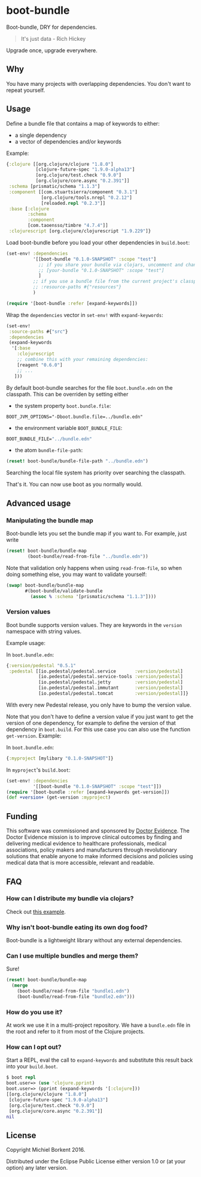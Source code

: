 # boot-bundle
Boot-bundle, DRY for dependencies.

> It's just data - Rich Hickey

Upgrade once, upgrade everywhere.

## Why
You have many projects with overlapping dependencies. You don't want to repeat yourself. 

## Usage
Define a bundle file that contains a map of keywords to either:
- a single dependency
- a vector of dependencies and/or keywords

Example:
```clojure
{:clojure [[org.clojure/clojure "1.8.0"]
           [clojure-future-spec "1.9.0-alpha13"]
           [org.clojure/test.check "0.9.0"]
           [org.clojure/core.async "0.2.391"]]
 :schema [prismatic/schema "1.1.3"]
 :component [[com.stuartsierra/component "0.3.1"]
             [org.clojure/tools.nrepl "0.2.12"]
             [reloaded.repl "0.2.3"]]
 :base [:clojure
        :schema
        :component
        [com.taoensso/timbre "4.7.4"]]
 :clojurescript [org.clojure/clojurescript "1.9.229"]}
```

Load boot-bundle before you load your other dependencies in `build.boot`:

```clojure
(set-env! :dependencies
          '[[boot-bundle "0.1.0-SNAPSHOT" :scope "test"]
            ;; if you share your bundle via clojars, uncomment and change:
            ;; [your-bundle "0.1.0-SNAPSHOT" :scope "test"]
            ]
          ;; if you use a bundle file from the current project's classpath, uncomment:
          ;; :resource-paths #{"resources"}
          )

(require '[boot-bundle :refer [expand-keywords]])
```

Wrap the `dependencies` vector in `set-env!` with `expand-keywords`:

```clojure
(set-env!
 :source-paths #{"src"}
 :dependencies
 (expand-keywords
  '[:base
    :clojurescript
    ;; combine this with your remaining dependencies:
    [reagent "0.6.0"]
    ;; ...
   ]))
```      
By default boot-bundle searches for the file `boot.bundle.edn` on the classpath.
This can be overriden by setting either

- the system property `boot.bundle.file`:
```
BOOT_JVM_OPTIONS="-Dboot.bundle.file=../bundle.edn"
```
- the environment variable `BOOT_BUNDLE_FILE`:

``` clojure
BOOT_BUNDLE_FILE="../bundle.edn"
```

- the atom `bundle-file-path`:

``` clojure
(reset! boot-bundle/bundle-file-path "../bundle.edn")
```

Searching the local file system has priority over searching the classpath.

That's it. You can now use boot as you normally would.

## Advanced usage

### Manipulating the bundle map
Boot-bundle lets you set the bundle map if you want to. For example, just write

```clojure
(reset! boot-bundle/bundle-map
        (boot-bundle/read-from-file "../bundle.edn"))
```
Note that validation only happens when using `read-from-file`, so when doing
something else, you may want to validate yourself:
 
```clojure
(swap! boot-bundle/bundle-map
       #(boot-bundle/validate-bundle 
         (assoc % :schema '[prismatic/schema "1.1.3"])))
```

### Version values

Boot bundle supports version values. They are keywords in the `version` namespace with string values. 

Example usage:

In `boot.bundle.edn`:

```clojure
{:version/pedestal "0.5.1"
 :pedestal [[io.pedestal/pedestal.service       :version/pedestal]
            [io.pedestal/pedestal.service-tools :version/pedestal]
            [io.pedestal/pedestal.jetty         :version/pedestal]
            [io.pedestal/pedestal.immutant      :version/pedestal]
            [io.pedestal/pedestal.tomcat        :version/pedestal]]}
```
With every new Pedestal release, you only have to bump the version value.

Note that you don't have to define a version value if you just want to get the version of one dependency, for example to define the version of that dependency in `boot.build`. For this use case you can also use the function `get-version`. Example:

In `boot.bundle.edn`:

```clojure
{:myproject [mylibary "0.1.0-SNAPSHOT"]}
```

In `myproject`'s `build.boot`:

```clojure
(set-env! :dependencies
          '[[boot-bundle "0.1.0-SNAPSHOT" :scope "test"]])
(require '[boot-bundle :refer [expand-keywords get-version]])
(def +version+ (get-version :myproject)
```

## Funding

This software was commissioned and sponsored by [Doctor Evidence](http://doctorevidence.com/). The Doctor Evidence mission is to improve clinical outcomes by finding and delivering medical evidence to healthcare professionals, medical associations, policy makers and manufacturers through revolutionary solutions that enable anyone to make informed decisions and policies using medical data that is more accessible, relevant and readable.

## FAQ
### How can I distribute my bundle via clojars?

Check out [this example](https://github.com/borkdude/boot.bundle.edn).

### Why isn't boot-bundle eating its own dog food? 

Boot-bundle is a lightweight library without any external dependencies. 

### Can I use multiple bundles and merge them?

Sure!
```clojure
(reset! boot-bundle/bundle-map 
  (merge 
    (boot-bundle/read-from-file "bundle1.edn")
    (boot-bundle/read-from-file "bundle2.edn")))
```
### How do you use it?
At work we use it in a multi-project repository. We have a `bundle.edn` file in the root and refer to it from most of the Clojure projects.

### How can I opt out?

Start a REPL, eval the call to `expand-keywords` and substitute this result back into your `build.boot`.

```clojure
$ boot repl
boot.user=> (use 'clojure.pprint)
boot.user=> (pprint (expand-keywords '[:clojure]))
[[org.clojure/clojure "1.8.0"]
 [clojure-future-spec "1.9.0-alpha13"]
 [org.clojure/test.check "0.9.0"]
 [org.clojure/core.async "0.2.391"]]
nil
```

## License

Copyright Michiel Borkent 2016.

Distributed under the Eclipse Public License either version 1.0 or (at your option) any later version.

